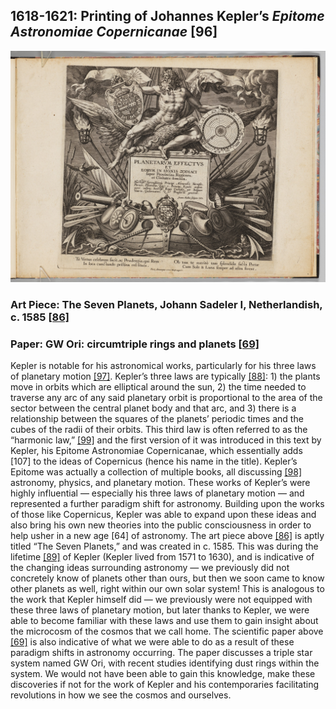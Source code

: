 ## 1618-1621: Printing of Johannes Kepler’s <em>Epitome Astronomiae Copernicanae</em> [96]

![pic](/images/1618.jpg)

### Art Piece: The Seven Planets, Johann Sadeler I, Netherlandish, c. 1585 [[86]](https://harvardartmuseums.org/collections/object/370327?position=13)

### Paper: GW Ori: circumtriple rings and planets [[69]](https://academic.oup.com/mnras/article-abstract/508/1/392/6371904?redirectedFrom=fulltext)

Kepler is notable for his astronomical works, particularly for his three laws of planetary motion [[97]](https://www.britannica.com/science/Keplers-laws-of-planetary-motion). Kepler’s three laws are typically [[88]](https://www.britannica.com/biography/Johannes-Kepler): 1) the plants move in orbits which are elliptical around the sun, 2) the time needed to traverse any arc of any said planetary orbit is proportional to the area of the sector between the central planet body and that arc, and 3) there is a relationship between the squares of the planets’ periodic times and the cubes of the radii of their orbits. This third law is often referred to as the “harmonic law,” [[99]](http://dnl-et-immersion.ac-amiens.fr/IMG/pdf/mechanics_-_kepler_s_third_law.pdf) and the first version of it was introduced in this text by Kepler, his Epitome Astronomiae Copernicanae, which essentially adds [107] to the ideas of Copernicus (hence his name in the title). Kepler’s Epitome was actually a collection of multiple books, all discussing [[98]](https://books.google.com/books?id=8ATfXOItxNQC&pg=PA142#v=onepage&q&f=false) astronomy, physics, and planetary motion. These works of Kepler’s were highly influential — especially his three laws of planetary motion — and represented a further paradigm shift for astronomy. Building upon the works of those like Copernicus, Kepler was able to expand upon these ideas and also bring his own new theories into the public consciousness in order to help usher in a new age [64] of astronomy. The art piece above [[86]](https://harvardartmuseums.org/collections/object/370327?position=13) is aptly titled “The Seven Planets,” and was created in c. 1585. This was during the lifetime [[89]](https://mathshistory.st-andrews.ac.uk/Biographies/Kepler/) of Kepler (Kepler lived from 1571 to 1630), and is indicative of the changing ideas surrounding astronomy — we previously did not concretely know of planets other than ours, but then we soon came to know other planets as well, right within our own solar system! This is analogous to the work that Kepler himself did — we previously were not equipped with these three laws of planetary motion, but later thanks to Kepler, we were able to become familiar with these laws and use them to gain insight about the microcosm of the cosmos that we call home. The scientific paper above [[69]](https://academic.oup.com/mnras/article-abstract/508/1/392/6371904?redirectedFrom=fulltext) is also indicative of what we were able to do as a result of these paradigm shifts in astronomy occurring. The paper discusses a triple star system named GW Ori, with recent studies identifying dust rings within the system. We would not have been able to gain this knowledge, make these discoveries if not for the work of Kepler and his contemporaries facilitating revolutions in how we see the cosmos and ourselves. 
